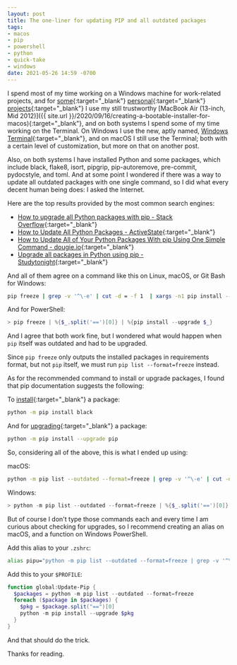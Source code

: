 ```yaml
---
layout: post
title: The one-liner for updating PIP and all outdated packages
tags:
- macos
- pip
- powershell
- python
- quick-take
- windows
date: 2021-05-26 14:59 -0700
---
```

I spend most of my time working on a Windows machine for work-related projects, and for [some](https://github.com/cesarcoatl/Ignition){:target="_blank"} [personal](https://github.com/ignition-incendium/incendium){:target="_blank"} [projects](https://github.com/coatl-dev/homebrew-coatl-dev){:target="_blank"} I use my still trustworthy [MacBook Air (13-inch, Mid 2012)]({{ site.url }}/2020/09/16/creating-a-bootable-installer-for-macos){:target="_blank"}, and on both systems I spend some of my time working on the Terminal. On Windows I use the new, aptly named, [Windows Terminal](https://www.microsoft.com/en-us/p/windows-terminal/9n0dx20hk701){:target="_blank"}, and on macOS I still use the Terminal; both with a certain level of customization, but more on that on another post.

Also, on both systems I have installed Python and some packages, which include black, flake8, isort, pipgrip, pip-autoremove, pre-commit, pydocstyle, and toml. And at some point I wondered if there was a way to update all outdated packages with one single command, so I did what every decent human being does: I asked the Internet.

Here are the top results provided by the most common search engines:

- [How to upgrade all Python packages with pip - Stack Overflow](https://stackoverflow.com/questions/2720014/how-to-upgrade-all-python-packages-with-pip){:target="_blank"}
- [How to Update All Python Packages - ActiveState](https://www.activestate.com/resources/quick-reads/how-to-update-all-python-packages/){:target="_blank"}
- [How to Update All of Your Python Packages With pip Using One Simple Command - dougie.io](https://dougie.io/answers/pip-update-all-packages/){:target="_blank"}
- [Upgrade all packages in Python using pip - Studytonight](https://www.studytonight.com/python-howtos/upgrade-all-packages-in-python-using-pip){:target="_blank"}

And all of them agree on a command like this on Linux, macOS, or Git Bash for Windows:

```bash
pip freeze | grep -v '^\-e' | cut -d = -f 1  | xargs -n1 pip install --upgrade
```

And for PowerShell:

```powershell
> pip freeze | %{$_.split('==')[0]} | %{pip install --upgrade $_}
```

And I agree that both work fine, but I wondered what would happen when `pip` itself was outdated and had to be upgraded.

Since `pip freeze` only outputs the installed packages in requirements format, but not `pip` itself, we must run `pip list --format=freeze` instead.

As for the recommended command to install or upgrade packages, I found that pip documentation suggests the following:

To [install](https://pip.pypa.io/en/stable/cli/pip_install/){:target="_blank"} a package:

```bash
python -m pip install black
```

And for [upgrading](https://pip.pypa.io/en/stable/installing/#upgrading-pip){:target="_blank"} a package:

```bash
python -m pip install --upgrade pip
```

So, considering all of the above, this is what I ended up using:

macOS:

```bash
python -m pip list --outdated --format=freeze | grep -v '^\-e' | cut -d = -f 1 | xargs -n1 python -m pip install --upgrade
```

Windows:

```powershell
> python -m pip list --outdated --format=freeze | %{$_.split('==')[0]} | %{python -m pip install --upgrade $_}
```

But of course I don't type those commands each and every time I am curious about checking for upgrades, so I recommend creating an alias on macOS, and a function on Windows PowerShell.

Add this alias to your `.zshrc`:

```bash
alias pipu="python -m pip list --outdated --format=freeze | grep -v '^\-e' | cut -d = -f 1 | xargs -n1 python -m pip install --upgrade"
```

Add this to your `$PROFILE`:

```powershell
function global:Update-Pip {
  $packages = python -m pip list --outdated --format=freeze
  foreach ($package in $packages) {
    $pkg = $package.split("==")[0]
    python -m pip install --upgrade $pkg
  }
}
```

And that should do the trick.

Thanks for reading.
